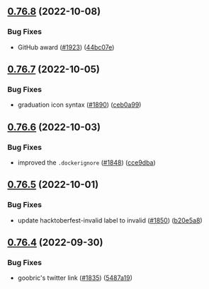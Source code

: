 ## [0.76.8](https://github.com/EddieHubCommunity/LinkFree/compare/v0.76.7...v0.76.8) (2022-10-08)


### Bug Fixes

* GitHub award ([#1923](https://github.com/EddieHubCommunity/LinkFree/issues/1923)) ([44bc07e](https://github.com/EddieHubCommunity/LinkFree/commit/44bc07e62a74f1b0c6a177bc640820c9ff191595))



## [0.76.7](https://github.com/EddieHubCommunity/LinkFree/compare/v0.76.6...v0.76.7) (2022-10-05)


### Bug Fixes

* graduation icon syntax ([#1890](https://github.com/EddieHubCommunity/LinkFree/issues/1890)) ([ceb0a99](https://github.com/EddieHubCommunity/LinkFree/commit/ceb0a99a1bc5920dddb3875b64bf2d3d4a3c1030))



## [0.76.6](https://github.com/EddieHubCommunity/LinkFree/compare/v0.76.5...v0.76.6) (2022-10-03)


### Bug Fixes

* improved the `.dockerignore` ([#1848](https://github.com/EddieHubCommunity/LinkFree/issues/1848)) ([cce9dba](https://github.com/EddieHubCommunity/LinkFree/commit/cce9dba37cb17c43ddec9471b1a4323899ceac3a))



## [0.76.5](https://github.com/EddieHubCommunity/LinkFree/compare/v0.76.4...v0.76.5) (2022-10-01)


### Bug Fixes

* update hacktoberfest-invalid label to invalid ([#1850](https://github.com/EddieHubCommunity/LinkFree/issues/1850)) ([b20e5a8](https://github.com/EddieHubCommunity/LinkFree/commit/b20e5a86e5904a661b9612ea492d526988d5eda3))



## [0.76.4](https://github.com/EddieHubCommunity/LinkFree/compare/v0.76.3...v0.76.4) (2022-09-30)


### Bug Fixes

* goobric's twitter link ([#1835](https://github.com/EddieHubCommunity/LinkFree/issues/1835)) ([5487a19](https://github.com/EddieHubCommunity/LinkFree/commit/5487a19571a564f6e8e4a05000f909cee3bd9493))



